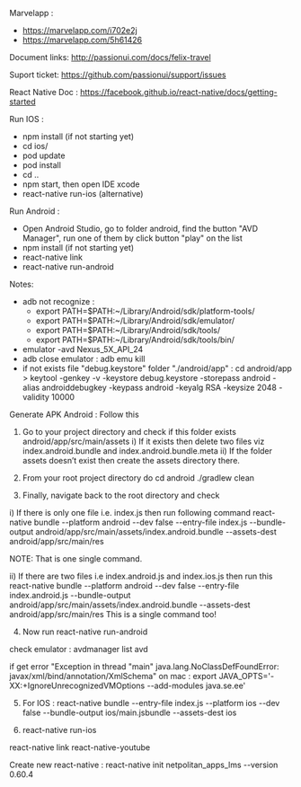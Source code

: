 Marvelapp :
- https://marvelapp.com/i702e2j
- https://marvelapp.com/5h61426

Document links: http://passionui.com/docs/felix-travel

Suport ticket: https://github.com/passionui/support/issues

React Native Doc : https://facebook.github.io/react-native/docs/getting-started

Run IOS :
- npm install (if not starting yet)
- cd ios/
- pod update
- pod install
- cd ..
- npm start, then open IDE xcode
- react-native run-ios (alternative)

Run Android :
- Open Android Studio, go to folder android, find the button "AVD Manager", run one of them by click button "play" on the list
- npm install (if not starting yet)
- react-native link
- react-native run-android

Notes:
- adb not recognize : 
	- export PATH=$PATH:~/Library/Android/sdk/platform-tools/
	- export PATH=$PATH:~/Library/Android/sdk/emulator/
	- export PATH=$PATH:~/Library/Android/sdk/tools/
	- export PATH=$PATH:~/Library/Android/sdk/tools/bin/
- emulator -avd Nexus_5X_API_24
- adb close emulator : adb emu kill
- if not exists file "debug.keystore" folder "./android/app" : cd android/app > keytool -genkey -v -keystore debug.keystore -storepass android -alias androiddebugkey -keypass android -keyalg RSA -keysize 2048 -validity 10000

Generate APK Android :
Follow this

1. Go to your project directory and check if this folder exists android/app/src/main/assets
i) If it exists then delete two files viz index.android.bundle and index.android.bundle.meta
ii) If the folder assets doesn’t exist then create the assets directory there.

2. From your root project directory do
cd android
./gradlew clean

3. Finally, navigate back to the root directory and check

i) If there is only one file i.e. index.js then run following command
react-native bundle --platform android --dev false --entry-file index.js --bundle-output android/app/src/main/assets/index.android.bundle --assets-dest android/app/src/main/res

NOTE: That is one single command.

ii) If there are two files i.e index.android.js and index.ios.js then run this
react-native bundle --platform android --dev false --entry-file index.android.js --bundle-output android/app/src/main/assets/index.android.bundle --assets-dest android/app/src/main/res
This is a single command too!

4. Now run react-native run-android

check emulator :
avdmanager list avd

if get error "Exception in thread "main" java.lang.NoClassDefFoundError: javax/xml/bind/annotation/XmlSchema"
on mac : export JAVA_OPTS='-XX:+IgnoreUnrecognizedVMOptions --add-modules java.se.ee'

5. For IOS : react-native bundle --entry-file index.js --platform ios --dev false --bundle-output ios/main.jsbundle --assets-dest ios

6. react-native run-ios

react-native link react-native-youtube

Create new react-native :
react-native init netpolitan_apps_lms --version 0.60.4


